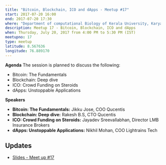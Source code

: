 ```yaml
---
title: "Bitcoin, Blockchain, ICO and dApps - Meetup #17"
start: 2017-07-20 16:00
end: 2017-07-20 17:30
where: "Department of computational Biology of Kerala University, Karyavattom, National Highway 47"
description: Meetup 17 - Bitcoin, Blockchain, ICO and dApps
when: Thursday, July 20, 2017 from 4:00 PM to 5:30 PM (IST)
meetupno: 17
type: meetup
latitude: 8.567636
longitude: 76.889170
---
```


**Agenda**
The session is planned to discuss the following:

- Bitcoin: The Fundamentals  
- Blockchain: Deep dive
- ICO: Crowd Funding on Steroids  
- dApps: Unstoppable Applications

**Speakers**

- **Bitcoin: The Fundamentals:** Jikku Jose, COO Qucentis
- **Blockchain: Deep dive:** Rakesh B.S, CTO Qucentis
- **ICO: Crowd Funding on Steroids:** Jayadev Sreevallabhan, Director LMB Insurance Brokers
- **dApps: Unstoppable Applications:** Nikhil Mohan, COO Lightrains Tech


## Updates

- [Slides -
Meet up #17](/assets/slides/BIGOrg-Talks-17-Meetup.pdf)
